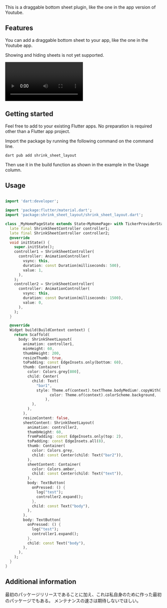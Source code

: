 <!--
This README describes the package. If you publish this package to pub.dev,
this README's contents appear on the landing page for your package.

For information about how to write a good package README, see the guide for
[writing package pages](https://dart.dev/guides/libraries/writing-package-pages).

For general information about developing packages, see the Dart guide for
[creating packages](https://dart.dev/guides/libraries/create-library-packages)
and the Flutter guide for
[developing packages and plugins](https://flutter.dev/developing-packages).
-->

This is a draggable bottom sheet plugin, like the one in the app version of Youtube.

## Features

You can add a draggable bottom sheet to your app, like the one in the Youtube app.

Showing and hiding sheets is not yet supported.

<video controls width="250">

  <source src="https://github.com/user-attachments/assets/1d346263-1f4c-4d5d-bf47-6f76478422aa" type="video/mp4" />

</video>


## Getting started


Feel free to add to your existing Flutter apps.
No preparation is required other than a Flutter app project.

Import the package by running the following command on the command line.

`dart pub add shrink_sheet_layout`

Then use it in the build function as shown in the example in the Usage column.

## Usage

```dart

import 'dart:developer';

import 'package:flutter/material.dart';
import 'package:shrink_sheet_layout/shrink_sheet_layout.dart';

class _MyHomePageState extends State<MyHomePage> with TickerProviderStateMixin {
  late final ShrinkSheetController controller1;
  late final ShrinkSheetController controller2;
  @override
  void initState() {
    super.initState();
    controller1 = ShrinkSheetController(
      controller: AnimationController(
        vsync: this,
        duration: const Duration(milliseconds: 500),
        value: 1,
      ),
    );
    controller2 = ShrinkSheetController(
      controller: AnimationController(
        vsync: this,
        duration: const Duration(milliseconds: 1500),
        value: 0,
      ),
    );
  }

  @override
  Widget build(BuildContext context) {
    return Scaffold(
      body: ShrinkSheetLayout(
        animation: controller1,
        minHeight: 60,
        thumbHeight: 200,
        resizeThumb: true,
        toPadding: const EdgeInsets.only(bottom: 60),
        thumb: Container(
          color: Colors.grey[800],
          child: Center(
            child: Text(
              "bar1",
              style: Theme.of(context).textTheme.bodyMedium!.copyWith(
                    color: Theme.of(context).colorScheme.background,
                  ),
            ),
          ),
        ),
        resizeContent: false,
        sheetContent: ShrinkSheetLayout(
          animation: controller2,
          thumbHeight: 60,
          fromPadding: const EdgeInsets.only(top: 2),
          toPadding: const EdgeInsets.all(8),
          thumb: Container(
            color: Colors.grey,
            child: const Center(child: Text("bar2")),
          ),
          sheetContent: Container(
            color: Colors.amber,
            child: const Center(child: Text("text")),
          ),
          body: TextButton(
            onPressed: () {
              log("test");
              controller2.expand();
            },
            child: const Text("body"),
          ),
        ),
        body: TextButton(
          onPressed: () {
            log("test");
            controller1.expand();
          },
          child: const Text("body"),
        ),
      ),
    );
  }
}


```

## Additional information

最初のパッケージリリースであることに加え、これは私自身のために作った最初のパッケージでもある。
メンテナンスの速さは期待しないでほしい。
